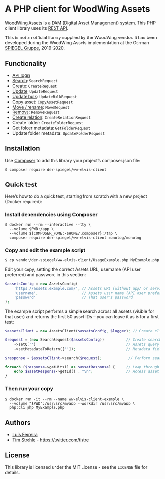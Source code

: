 # A PHP client for WoodWing Assets

[WoodWing Assets](https://www.woodwing.com/en/digital-asset-management-system) is a DAM (Digital Asset Management) system.
This PHP client library uses its [REST API](https://helpcenter.woodwing.com/hc/en-us/sections/360008455892-APIs-REST).

This is not an official library supplied by the WoodWing vendor. 
It has been developed during the WoodWing Assets implementation at the German [SPIEGEL Gruppe](https://www.spiegelgruppe.de), 2019-2020.

## Functionality

* [API login](https://helpcenter.woodwing.com/hc/en-us/articles/360041851192-Assets-Server-REST-API-API-login)
* [Search](https://helpcenter.woodwing.com/hc/en-us/articles/360041851432-Assets-Server-REST-API-search): `SearchRequest`
* [Create](https://helpcenter.woodwing.com/hc/en-us/articles/360042268771-Assets-Server-REST-API-create): `CreateRequest`
* [Update](https://helpcenter.woodwing.com/hc/en-us/articles/360042268971-Assets-Server-REST-API-update-check-in): `UpdateRequest`
* [Update bulk](https://helpcenter.woodwing.com/hc/en-us/articles/360042268991-Assets-Server-REST-API-updatebulk): `UpdateBulkRequest`
* [Copy asset](https://helpcenter.woodwing.com/hc/en-us/articles/360042268731-Assets-Server-REST-API-copy): `CopyAssetRequest`
* [Move / rename](https://helpcenter.woodwing.com/hc/en-us/articles/360042268891-Assets-Server-REST-API-move-rename): `MoveRequest`
* [Remove](https://helpcenter.woodwing.com/hc/en-us/articles/360041851352-Assets-Server-REST-API-remove): `RemoveRequest`
* [Create relation](https://helpcenter.woodwing.com/hc/en-us/articles/360042268751-Assets-Server-REST-API-create-relation): `CreateRelationRequest`  
* Create folder: `CreateFolderRequest`
* Get folder metadata: `GetFolderRequest`
* Update folder metadata: `UpdateFolderRequest`

## Installation

Use [Composer](https://getcomposer.org/) to add this library your project’s composer.json file:

```
$ composer require der-spiegel/ww-elvis-client
```

## Quick test 

Here’s how to do a quick test, starting from scratch with a new project (Docker required):

### Install dependencies using Composer

```
$ docker run --rm --interactive --tty \
  --volume $PWD:/app \
  --volume ${COMPOSER_HOME:-$HOME/.composer}:/tmp \
  composer require der-spiegel/ww-elvis-client monolog/monolog
```

### Copy and edit the example script

`$ cp vendor/der-spiegel/ww-elvis-client/UsageExample.php MyExample.php`

Edit your copy, setting the correct Assets URL, username (API user preferred) and password in this section:

```php
$assetsConfig = new AssetsConfig(
    'https://assets.example.com/', // Assets URL (without app/ or services/ postfix)
    'username',                    // Assets user name (API user preferred)
    'password'                     // That user's password
);
```

The example script performs a simple search across all assets (visible for that user)
and returns the first 50 asset IDs – you can leave it as is for a first test:

```php
$assetsClient = new AssetsClient($assetsConfig, $logger); // Create client

$request = (new SearchRequest($assetsConfig))          // Create search request
    ->setQ('')                                         // Assets query
    ->setMetadataToReturn(['']);                       // Metadata fields to return

$response = $assetsClient->search($request);            // Perform search

foreach ($response->getHits() as $assetResponse) {     // Loop through results
    echo $assetResponse->getId() . "\n";               // Access asset metadata
}
```

### Then run your copy

```
$ docker run -it --rm --name ww-elvis-client-example \
  --volume "$PWD":/usr/src/myapp --workdir /usr/src/myapp \
  php:cli php MyExample.php
```

## Authors

* [Luís Ferreira](https://github.com/lcpaf) 
* [Tim Strehle](https://github.com/tistre) - https://twitter.com/tistre

## License

This library is licensed under the MIT License - see the `LICENSE` file for details.
